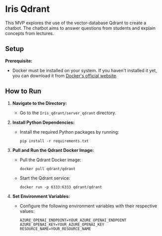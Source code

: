 # Iris Qdrant

This MVP explores the use of the vector-database Qdrant to create a chatbot. The chatbot aims to answer questions from students and explain concepts from lectures.

## Setup

**Prerequisite:**
- Docker must be installed on your system. If you haven't installed it yet, you can download it from [Docker's official website](https://www.docker.com/get-started).

## How to Run

1. **Navigate to the Directory:**
   - Go to the `Iris_qdrant/server_qdrant` directory.

2. **Install Python Dependencies:**
   - Install the required Python packages by running:
     ```
     pip install -r requirements.txt
     ```

3. **Pull and Run the Qdrant Docker Image:**
   - Pull the Qdrant Docker image:
     ```
     docker pull qdrant/qdrant
     ```
   - Start the Qdrant service:
     ```
     docker run -p 6333:6333 qdrant/qdrant
     ```

4. **Set Environment Variables:**
   - Configure the following environment variables with their respective values:
     ```
     AZURE_OPENAI_ENDPOINT=YOUR_AZURE_OPENAI_ENDPOINT
     AZURE_OPENAI_KEY=YOUR_AZURE_OPENAI_KEY
     RESOURCE_NAME=YOUR_RESOURCE_NAME
     ```
